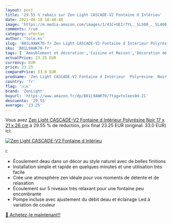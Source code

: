 ```yaml
---
layout: post
title: '29.55 % rabais sur Zen Light CASCADE-V2 Fontaine d Intérieu'
date: 2021-06-18 18:48:48
image: 'https://m.media-amazon.com/images/I/41C+UEIr7YL._SL500_._SL400_.jpg'
comments: true
category: ofertas
author: 'tole.es'
slug: 'B01L9AWK70-fr Zen Light CASCADE-V2 Fontaine d Intérieur Polyrésine Noir...'
sku: 'B01L9AWK70-fr'
tags: [ 'Ameublement et décoration','Cuisine et Maison','Décoration de la maison','Fontaines dintérieur','zenlight', ]
actualPrice: 23.25 EUR
currency: EUR
price: 23.25
comparePrice: 33.0 EUR
prodname: 'Zen Light CASCADE-V2 Fontaine d Intérieur  Polyrésine  Noir  17 x 21 x 26 cm'
country: 'fr'
flag: '🇫🇷'
brand: 'ZenLight'
buyurl: 'https://www.amazon.fr/dp/B01L9AWK70/?tag=tolees0d-21'
descuento: '29.55'
average: '23.25'
---
```


Vous avez [Zen Light CASCADE-V2 Fontaine d Intérieur  Polyrésine  Noir  17 x 21 x 26 cm](https://www.amazon.fr/dp/B01L9AWK70/?tag=tolees0d-21)  à  29.55 % de réduction, prix final  23.25 EUR (original: 33.0 EUR) ici:

[![Zen Light CASCADE-V2 Fontaine d Intérieu](https://m.media-amazon.com/images/I/41C+UEIr7YL._SL500_._SL400_.jpg)](https://www.amazon.fr/dp/B01L9AWK70/?tag=tolees0d-21)

ℹ️:

- Écoulement deau dans un décor au style naturel avec de belles finitions
- Installation simple et rapide en quelques minutes et une utilisation très facile
- Crée une atmosphère zen idéale pour vos moments de détente et de relaxation
- Écoulement sur 5 niveaux très relaxant pour une fontaine peu encombrante
- Pompe incluse avec ajustement du débit deau et éclairage Led à variation de couleur

[🛒 Achetez-le maintenant!!](https://www.amazon.fr/dp/B01L9AWK70/?tag=tolees0d-21)
